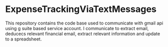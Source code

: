 # ExpenseTrackingViaTextMessages
 This repository contains the code base used to communicate with gmail api using g suite based service account. I communicate to extract email, deducecs relevant financial email, extract relevant information and update to a spreadsheet.
